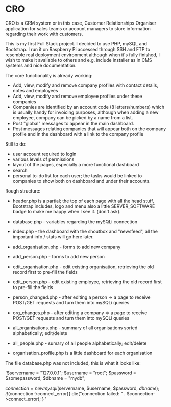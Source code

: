 # CRO
CRO is a CRM system or in this case, Customer Relationships Organiser application for sales teams or account managers to store information regarding their work with customers.

This is my first Full Stack project. I decided to use PHP, mySQL and Bootstrap. I run it on Raspberry Pi accessed through SSH and FTP to resemble real deployment environment although when it's fully finished, I wish to make it available to others and e.g. include installer as in CMS systems and nice documentation.

The core functionality is already working:
- Add, view, modify and remove company profiles with contact details, notes and employees
- Add, view, modify and remove employee profiles under these companies
- Companies are identified by an account code (8 letters/numbers) which is usually handy for invoicing purposes, although when adding a new employee, company can be picked by a name from a list.
- Post "global" messages to appear in the main dashboard.
- Post messages relating companies that will appear both on the company profile and in the dashboard with a link to the company profile

Still to do:
- user account required to login
- various levels of permissions
- layout of the pages, especially a more functional dashboard
- search
- personal to-do list for each user; the tasks would be linked to companies to show both on dashboard and under their accounts.

Rough structure:

- header.php is a partial; the top of each page with all the head stuff, Bootstrap includes, logo and menu also a little SERVER_SOFTWARE badge to make me happy when I see it. (don't ask).
- database.php - variables regarding the mySQLi connection

- index.php - the dashboard with the shoutbox and "newsfeed", all the important info / stats will go here later.
- add_organisation.php - forms to add new company
- add_person.php - forms to add new person
- edit_organisation.php - edit existing organisation, retrieving the old record first to pre-fill the fields
- edit_person.php - edit existing employee, retrieving the old record first to pre-fill the fields
- person_changed.php - after editing a person => a page to receive POST/GET requests and turn them into mySQLi queries
- org_changes.php - after editing a company => a page to receive POST/GET requests and turn them into mySQLi queries
- all_organisations.php - summary of all organisations sorted alphabetically; edit/delete
- all_people.php - sumary of all people alphabetically; edit/delete
- organisation_profile.php is a little dashboard for each organisation

The file database.php was not included, this is what it looks like:

'$servername = "127.0.0.1";
$username = "root";
$password = $somepassword;
$dbname = "mydb";

$connection = new mysqli ($servername, $username, $password, $dbname);
if ($connection->connect_error){
die("connection failed: " . $connection->connect_error);
}
'
